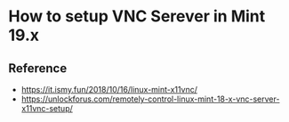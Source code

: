 # How to setup VNC Serever in Mint 19.x

## Reference
  * https://it.ismy.fun/2018/10/16/linux-mint-x11vnc/
  * https://unlockforus.com/remotely-control-linux-mint-18-x-vnc-server-x11vnc-setup/
